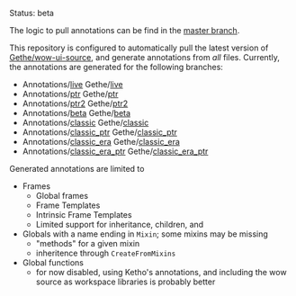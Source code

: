 Status: beta

The logic to pull annotations can be find in the [master branch](https://github.com/NumyAddon/FramexmlAnnotations/tree/master).

This repository is configured to automatically pull the latest version of [Gethe/wow-ui-source](https://github.com/Gethe/wow-ui-source/), and generate annotations from _all_ files.
Currently, the annotations are generated for the following branches:
- Annotations/[live](https://github.com/NumyAddon/FramexmlAnnotations/tree/live) Gethe/[live](https://github.com/gethe/wow-ui-source/tree/live)
- Annotations/[ptr](https://github.com/NumyAddon/FramexmlAnnotations/tree/ptr) Gethe/[ptr](https://github.com/gethe/wow-ui-source/tree/ptr)
- Annotations/[ptr2](https://github.com/NumyAddon/FramexmlAnnotations/tree/ptr2) Gethe/[ptr2](https://github.com/gethe/wow-ui-source/tree/ptr2)
- Annotations/[beta](https://github.com/NumyAddon/FramexmlAnnotations/tree/beta) Gethe/[beta](https://github.com/gethe/wow-ui-source/tree/beta)
- Annotations/[classic](https://github.com/NumyAddon/FramexmlAnnotations/tree/classic) Gethe/[classic](https://github.com/gethe/wow-ui-source/tree/classic)
- Annotations/[classic_ptr](https://github.com/NumyAddon/FramexmlAnnotations/tree/classic_ptr) Gethe/[classic_ptr](https://github.com/gethe/wow-ui-source/tree/classic_ptr)
- Annotations/[classic_era](https://github.com/NumyAddon/FramexmlAnnotations/tree/classic_era) Gethe/[classic_era](https://github.com/gethe/wow-ui-source/tree/classic_era)
- Annotations/[classic_era_ptr](https://github.com/NumyAddon/FramexmlAnnotations/tree/classic_era_ptr) Gethe/[classic_era_ptr](https://github.com/gethe/wow-ui-source/tree/classic_era_ptr)

Generated annotations are limited to
- Frames
    - Global frames
    - Frame Templates
    - Intrinsic Frame Templates
    - Limited support for inheritance, children, and <KeyValues>
- Globals with a name ending in `Mixin`; some mixins may be missing
    - "methods" for a given mixin
    - inheritence through `CreateFromMixins`
- Global functions
  - for now disabled, using Ketho's annotations, and including the wow source as workspace libraries is probably better
